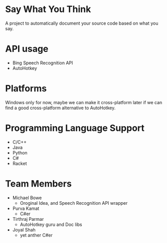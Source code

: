 # Say What You Think

A project to automatically document your source code based on what you say.

# API usage
* Bing Speech Recognition API
* AutoHotkey

# Platforms
Windows only for now, maybe we can make it cross-platform later if we can find a good cross-platform alternative to AutoHotkey.

# Programming Language Support
* C/C++
* Java
* Python
* C#
* Racket

# Team Members
* Michael Bowe
  - Oroginal Idea, and Speech Recognition API wrapper
* Purva Kamat 
  - C#er
* Tirthraj Parmar 
  - AutoHotkey guru and Doc libs
* Joyal Shah 
  - yet anther C#er
